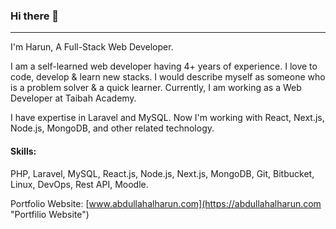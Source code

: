 ### Hi there 👋
---
I'm Harun,
A Full-Stack Web Developer.

I am a self-learned web developer having 4+ years of experience. I love to code, develop & learn new stacks. I would describe myself as someone who is a problem solver & a quick learner. Currently, I am working as a Web Developer at Taibah Academy.

I have expertise in Laravel and MySQL. Now I'm working with React, Next.js, Node.js, MongoDB, and other related technology.

#### Skills: 
PHP, Laravel, MySQL, React.js, Node.js, Next.js, MongoDB, Git, Bitbucket, Linux, DevOps, Rest API, Moodle.

Portfolio Website: [www.abdullahalharun.com](https://abdullahalharun.com "Portfilio Website")

<!--
**abdullahalharun/abdullahalharun** is a ✨ _special_ ✨ repository because its `README.md` (this file) appears on your GitHub profile.

Here are some ideas to get you started:

- 🔭 I’m currently working on ...
- 🌱 I’m currently learning ...
- 👯 I’m looking to collaborate on ...
- 🤔 I’m looking for help with ...
- 💬 Ask me about ...
- 📫 How to reach me: ...
- 😄 Pronouns: ...
- ⚡ Fun fact: ...
-->
